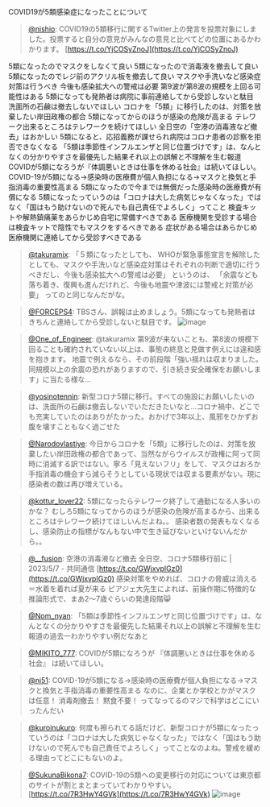 
COVID19が5類感染症になったことについて

> [@nishio](https://twitter.com/nishio/status/1655592454429573123?s=20): COVID19の5類移行に関するTwitter上の発言を投票対象にしました。投票すると自分の意見がみんなの意見と比べてどの位置にあるかわかります。
> [https://t.co/YjCOSyZnoJ](https://t.co/YjCOSyZnoJ)


5類になったのでマスクをしなくて良い
5類になったので消毒液を撤去して良い
5類になったのでレジ前のアクリル板を撤去して良い
マスクや手洗いなど感染症対策は行うべき
今後も感染拡大への警戒は必要
第9波が第8波の規模を上回る可能性はある
5類になっても発熱者は病院に事前連絡してから受診しないと駄目
洗面所の石鹸は撤去しないでほしい
コロナを「5類」に移行したのは、対策を放棄したい岸田政権の都合
5類になってからのほうが感染の危険が高まる
テレワーク出来るところはテレワークを続けてほしい
全日空の「空港の消毒液など撤去」はおかしい
5類になると、応招義務が課せられ病院はコロナ患者の診察を拒否できなくなる
「5類は季節性インフルエンザと同じ位置づけです」は、なんとなくの分かりやすさを最優先した結果それ以上の誤解と不理解を生む報道
COVIDが5類になろうが『体調悪いときは仕事を休める社会』は続いてほしい。
COVID-19が5類になる→感染時の医療費が個人負担になる→マスクと換気と手指消毒の重要性高まる
5類になったので今までは無償だった感染時の医療費が有償になる
5類になったっていうのは「コロナは大した病気じゃなくなった」ではなく「国はもう助けないので死んでも自己責任でよろしく」ってこと
検査キットや解熱鎮痛薬をあらかじめ自宅に常備すべきである
医療機関を受診する場合は検査キットで陰性でもマスクをするべきである
症状がある場合はあらかじめ医療機関に連絡してから受診すべきである

> [@takuramix](https://twitter.com/takuramix/status/1655473398884212736): 「５類になったとしても、 WHOが緊急事態宣言を解除したとしても、マスクや手洗いなど感染症対策はそれぞれの判断で適切に行うべきだし、今後も感染拡大への警戒は必要」
> というのは、
> 「余震なども落ち着き、復興も進んだけれど、今後も地震や津波には警戒と対策が必要」
> ってのと同じなんだがな。

> [@FORCEPS4](https://twitter.com/FORCEPS4/status/1655107426864209920?s=20): TBSさん、誤報は止めましょう。5類になっても発熱者はきちんと連絡してから受診しないと駄目です。
> ![image](https://pbs.twimg.com/media/FvgfKy0acAMS4cN.jpg)

> [@One_of_Engineer](https://twitter.com/One_of_Engineer/status/1655486086934827009?s=20): @takuramix 第9波が来ないことも、第8波の規模下回ることも確約されていない以上は、事態の終息と見做す例えには違和感を抱きます。
> 地震で例えるなら、その前段階「強い揺れは収まりました。同規模以上の余震の恐れがありますので、引き続き安全確保をお願いします」に当たる様な…

> [@yosinotennin](https://twitter.com/yosinotennin/status/1655382458203017219?s=20): 新型コロナ5類に移行。すべての施設にお願いしたいのは、洗面所の石鹸は撤去しないでいただきたいなと…コロナ禍中、どこでも充実していたのはありがたかった。おかげで3年以上、風邪をひかずお腹を壊すこともなく過ごせた

> [@Narodovlastiye](https://twitter.com/Narodovlastiye/status/1655404251668172800?s=20): 今日からコロナを「5類」に移行したのは、対策を放棄したい岸田政権の都合であって、当然ながらウイルスが政権に阿って同時に消滅する訳ではない。寧ろ「見えないフリ」をして、マスクはおろか手指消毒の機会すら減らそうとしている現状では収まる要素がない。現に感染者の数は再び増えている。

> [@kottur_lover22](https://twitter.com/kottur_lover22/status/1655200293666320384?s=20): 5類になったらテレワーク終了して通勤になる人多いのかな？
> むしろ5類になってからのほうが感染の危険が高まるから、出来るところはテレワーク続けてほしいんだよね。。
> 感染者数の発表もなくなるし、感染防止の指標がなんもない中で生き延びないといけないんだから。。

> [@__fusion](https://twitter.com/__fusion/status/1655411480899248128?s=20): 空港の消毒液など撤去 全日空、コロナ5類移行前に | 2023/5/7 - 共同通信 [https://t.co/GWjxvpIGz0](https://t.co/GWjxvpIGz0)
> 感染対策をやめれば、コロナの脅威は消える
> ＝水着を着れば夏が来る
> ピアジェ大先生によれば、前操作期に特徴的な推論形式で、まあ2〜7歳ぐらいの発達段階😸

> [@Nom_nyan](https://twitter.com/Nom_nyan/status/1655423743089590272?s=20): 「5類は季節性インフルエンザと同じ位置づけです」は、なんとなくの分かりやすさを最優先した結果それ以上の誤解と不理解を生む報道の過去一わかりやすい例だなあと

> [@MIKITO_777](https://twitter.com/MIKITO_777/status/1653724146101264389?s=20): COVIDが5類になろうが
> 『体調悪いときは仕事を休める社会』
> は続いてほしい。

> [@nj51](https://twitter.com/nj51/status/1655405039928872961?s=20): COVID-19が5類になる→感染時の医療費が個人負担になる→マスクと換気と手指消毒の重要性高まる
> なのに、企業とか学校とかがマスクは任意！ 消毒剤撤去！ 黙食不要！ ってなってるのマジで科学はどこにいったんだい

> [@kuroinukuro](https://twitter.com/kuroinukuro/status/1655367187501314048?s=20): 何度も擦られてる話だけど、新型コロナが5類になったっていうのは「コロナは大した病気じゃなくなった」ではなく「国はもう助けないので死んでも自己責任でよろしく」ってことなのよね。警戒を緩める理由ってどこにもないのよ。

> [@SukunaBikona7](https://twitter.com/SukunaBikona7/status/1655569006227783680?s=20): COVID-19の5類への変更移行の対応については東京都のサイトが割とまとまっていてわかりやすい。
> [https://t.co/7R3HwY4GVk](https://t.co/7R3HwY4GVk)
> ![image](https://pbs.twimg.com/media/FvnDPMQXwAAsWJ1.png)


